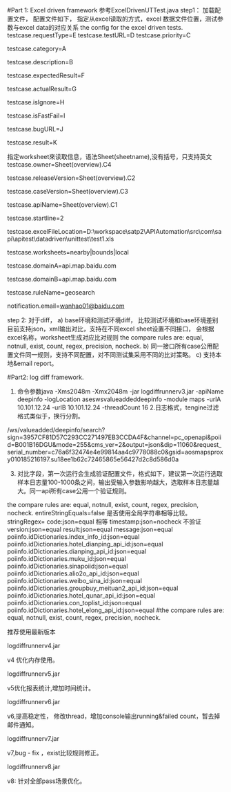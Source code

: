 
#Part 1: Excel driven framework
参考ExcelDrivenUTTest.java
step1： 加载配置文件，
配置文件如下， 指定从excel读取的方式，excel 数据文件位置，测试参数与excel data的对应关系
the config for the excel driven tests.
testcase.requestType=E
testcase.testURL=D
testcase.priority=C

	
testcase.category=A
	
testcase.description=B
	
testcase.expectedResult=F

testcase.actualResult=G
	
testcase.isIgnore=H
	
testcase.isFastFail=I
	
testcase.bugURL=J
	
testcase.result=K
	
指定worksheet來读取信息，语法Sheet(sheetname),没有括号，只支持英文 
testcase.owner=Sheet(overview).C4
	
testcase.releaseVersion=Sheet(overview).C2
	
testcase.caseVersion=Sheet(overview).C3
	
testcase.apiName=Sheet(overview).C1

testcase.startline=2
	
testcase.excelFileLocation=D:\\workspace\\satp2\\APIAutomation\\src\\com\\sapi\\apitest\\datadriven\\unittest\\test1.xls

testcase.worksheets=nearby|bounds|local

testcase.domainA=api.map.baidu.com

testcase.domainB=api.map.baidu.com

testcase.ruleName=geosearch

notification.email=wanhao01@baidu.com

step 2:
对于diff，
a) base环境和测试环境diff， 比较测试环境和base环境差别
目前支持json，xml输出对比，支持在不同excel sheet设置不同接口， 会根据excel名称，worksheet生成对应比对规则
the compare rules are: equal, notnull, exist, count, regex, precision, nocheck.
b) 同一接口所有case公用配置文件同一规则，支持不同配置，对不同测试集采用不同的比对策略。
c) 支持本地&email report。


#Part2: log diff framework.
1. 命令参数java -Xms2048m -Xmx2048m -jar logdiffrunnerv3.jar -apiName deepinfo -logLocation aseswsvalueaddeddeepinfo -module maps -urlA 10.101.12.24 -urlB 10.101.12.24 -threadCount 16 
2.日志格式，tengine过滤格式类似于，换行分割。

/ws/valueadded/deepinfo/search?sign=3957CF81D57C293CC271497EB3CCDA4F&channel=pc_openapi&poiid=B001B16DGU&mode=255&cms_ver=2&output=json&dip=11060&request_serial_number=c76a6f32474e4e99814aa4c9778088c0&gsid=aosmapsproxy010185216197.su18ee1b62c72465865e56427d2c8d586d0a

3. 对比字段，第一次运行会生成验证配置文件，格式如下，建议第一次运行选取样本日志量100-1000条之间，输出受输入参数影响越大，选取样本日志量越大。同一api所有case公用一个验证规则。

the compare rules are: equal, notnull, exist, count, regex, precision, nocheck.
entireStringEquals=false 是否使用全局字符串相等比较。
stringRegex= 
code:json=equal 相等
timestamp:json=nocheck 不验证
version:json=equal
result:json=equal
message:json=equal
poiinfo.idDictionaries.index_info_id:json=equal
poiinfo.idDictionaries.hotel_dianping_api_id:json=equal
poiinfo.idDictionaries.dianping_api_id:json=equal
poiinfo.idDictionaries.muku_id:json=equal
poiinfo.idDictionaries.sinapoiid:json=equal
poiinfo.idDictionaries.alio2o_api_id:json=equal
poiinfo.idDictionaries.weibo_sina_id:json=equal
poiinfo.idDictionaries.groupbuy_meituan2_api_id:json=equal
poiinfo.idDictionaries.hotel_qunar_api_id:json=equal
poiinfo.idDictionaries.con_toplist_id:json=equal
poiinfo.idDictionaries.hotel_elong_api_id:json=equal
#the compare rules are: equal, notnull, exist, count, regex, precision, nocheck.

推荐使用最新版本

logdiffrunnerv4.jar  

v4 优化内存使用。

logdiffrunnerv5.jar

v5优化报表统计,增加时间统计。

logdiffrunnerv6.jar

v6,提高稳定性， 修改thread，增加console输出running&failed  count，暂去掉邮件通知。

logdiffrunnerv7.jar

v7,bug  -  fix ，exist比较规则修正。

logdiffrunnerv8.jar

v8: 针对全部pass场景优化。

